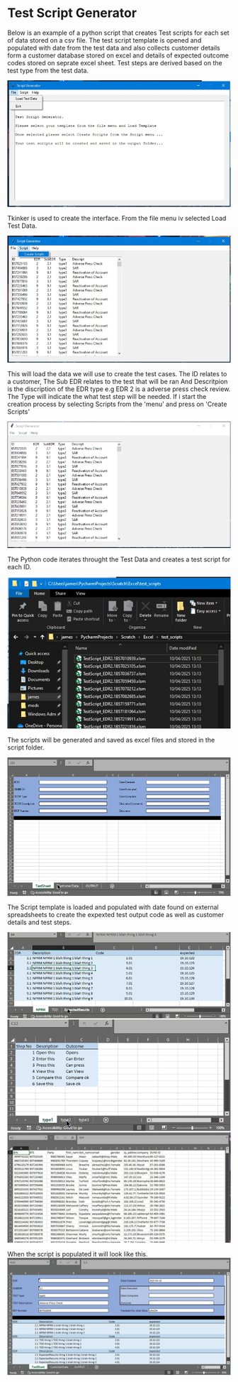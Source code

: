
# Test Script Generator

Below is an example of a python script that creates Test scripts for each set of data stored on a csv file. The test script template is opened and populated with date from the test data and also collects customer details form a customer database stored on excel and details of expected outcome codes stored on seprate excel sheet. Test steps are derived based on the test type from the test data.


![Screenshot_1](https://github.com/JamesDevTest/JamesDevTest/blob/main/Examples/Test%20Generator/Capture.JPG)

Tkinker is used to create the interface. From the file menu iv selected Load Test Data.

![Screenshot_2](https://github.com/JamesDevTest/JamesDevTest/blob/main/Examples/Test%20Generator/Capture2.JPG)

This will load the data we will use to create the test cases. The ID relates to a customer, The Sub EDR relates to the test that will be ran And Descritpion is the discription of the EDR type e.g EDR 2 is a adverse press check review. The Type will indicate the what test step will be needed. If i start the creation process by selecting Scripts from the 'menu' and press on 'Create Scripts'

![Screenshot_3](https://github.com/JamesDevTest/JamesDevTest/blob/main/Examples/Test%20Generator/Animation4.gif)

The Python code iterates throught the Test Data and creates a test script for each ID. 

![Screenshot_4](https://github.com/JamesDevTest/JamesDevTest/blob/main/Examples/Test%20Generator/Capture5.JPG)

The scripts will be generated and saved as excel files and stored in the script folder.

![Screenshot_5](https://github.com/JamesDevTest/JamesDevTest/blob/main/Examples/Test%20Generator/Animation3.gif)

The Script template is loaded and populated with date found on external spreadsheets to create the expexted test output code as well as customer details and test steps.

![Screenshot_6](https://github.com/JamesDevTest/JamesDevTest/blob/main/Examples/Test%20Generator/Animation.gif)
![Screenshot_7](https://github.com/JamesDevTest/JamesDevTest/blob/main/Examples/Test%20Generator/Animation2.gif)
![Screenshot_8](https://github.com/JamesDevTest/JamesDevTest/blob/main/Examples/Test%20Generator/Capture9.JPG)

When the script is populated it will look like this.
![Screenshot_9](https://github.com/JamesDevTest/JamesDevTest/blob/main/Examples/Test%20Generator/Animation5.gif)

